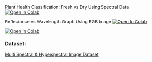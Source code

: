 Plant Health Classification: Fresh vs Dry Using Spectral Data
[![Open In Colab](https://colab.research.google.com/assets/colab-badge.svg)](https://colab.research.google.com/github/p-p-p-p/Spectral-Data-Analysis/blob/main/Fresh_vs_Dry.ipynb) <br>

Reflectance vs Wavelength Graph Using RGB Image
[![Open In Colab](https://colab.research.google.com/assets/colab-badge.svg)](https://colab.research.google.com/github/p-p-p-p/Spectral-Data-Analysis/blob/main/Spectral_Reflection_of_Visible_Light_on_Leaves.ipynb) <br>

[![Open In Colab](https://colab.research.google.com/assets/colab-badge.svg)](https://colab.research.google.com/github/p-p-p-p/Spectral-Data-Analysis/blob/main/spectral.ipynb) <br>


### Dataset:
[Multi Spectral & Hyperspectral Image Dataset](https://figshare.com/articles/dataset/_b_A_multi-spectral_and_hyperspectral_image_dataset_for_evaluating_the_health_status_of_avocado_olive_and_vineyard_b_/26950660?file=49034797)
